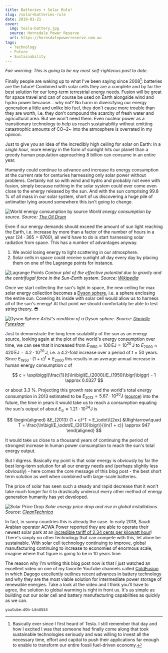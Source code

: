 ```yaml
---
title: Batteries + Solar Rule!
slug: /solar+batteries-rule
date: 2019-01-21
cover:
  img: tesla-battery.jpg
  source: Hornsdale Power Reserve
  url: https://hornsdalepowerreserve.com.au
tags:
  - Technology
  - Future
  - Sustainability
---
```


_Fair warning: This is going to be my most self-righteous post to date._

Finally people are waking up to what I've been saying since 2008[^1]: batteries are the future! Combined with solar cells they are a complete and by far the best solution for our long-term terrestrial energy needs. Fusion will be great for space travel and can of course be used on Earth alongside wind and hydro power because... why not? No harm in diversifying our energy generation a little and unlike bio fuel, they don't cause more trouble than they are worth, i.e. they don't compound the scarcity of fresh water and agricultural area. But we won't need them. Even nuclear power as a transitionary technology to help us reach sustainability without emitting catastrophic amounts of CO~2~ into the atmosphere is overrated in my opinion.

Just to give you an idea of the incredibly high ceiling for solar on Earth: In a _single hour_, more energy in the form of sunlight hits our planet than a greedy human population approaching 8 billion can consume in an entire year.

Humanity could continue to advance and increase its energy consumption at the current rate for centuries harnessing only solar power without problems. Certainly not so with wind and hydro and probably not even with fusion, simply because nothing in the solar system could ever come even close to the energy released by the sun. And with the sun comprising 99.8 % of all mass in our solar system, short of us discovering a huge pile of antimatter lying around somewhere this isn't going to change.

![World energy consumption by source](world-energy-consumption-by-source.png)
_World energy consumption by source. Source: [The Oil Drum](http://theoildrum.com/node/9023)_

Even if our energy demands should exceed the amount of sun light reaching the Earth, i.e. increase by more than a factor of the number of hours in a year ($24 \cdot 365 = 8760$), all we'd have to do is start harnessing solar radiation from space. This has a number of advantages anyway.

1. We avoid losing energy to light scattering in our atmosphere.
2. Solar cells in space could receive sunlight all day every day by placing them on one of the Lagrange points for instance.

![Lagrange Points](lagrange-points.png)
_Contour plot of the effective potential due to gravity and the centrifugal force in the Sun-Earth system. Source: [Wikipedia][1]_

Once we start collecting the sun's light in space, the new ceiling for max solar energy collection becomes a [Dyson sphere](https://en.wikipedia.org/wiki/Dyson_sphere), i.e. a sphere enclosing the entire sun. Covering its inside with solar cell would allow us to harness all of the sun's energy! At that point we should comfortably be able to test string theory. :sunglasses:

![Dyson Sphere](dyson-sphere.jpg)
_Artist's rendition of a Dyson sphere. Source: [Danielle Futeslaar](https://abc.net.au/news/2015-12-10/artists-representation-of-dyson-sphere-surrounding-star/7019336)_

Just to demonstrate the long term scalability of the sun as an energy source, looking again at the plot of the world's energy consumption over time, we can see that it increased from $E_{1950} \approx 100 \, \mathrm{E J} = 10^{20} \, \mathrm J$ to $E_{2000} \approx 420 \, \mathrm{EJ} = 4.2 \cdot 10^{20} \, \mathrm J$, i.e. a 4.2-fold increase over a period of $t = 50$ years. Since $E_{1950} \cdot (1 + c)^t = E_{2000}$ this results in an average annual increase in human energy consumption $c$ of

$$
c = \exp\biggl(\frac{1}{t}\ln\bigl(E_{2000}/E_{1950}\bigr)\biggr) - 1 \approx 0.0327
$$

or about 3.3 %. Projecting this growth rate and the world's total energy consumption in 2013 estimated to be $E_{2013} = 5.67 \cdot 10^{20} \mathrm J$ ([source](https://en.wikipedia.org/wiki/World_energy_consumption)) into the future, the time in years it would take us to reach a consumption equaling the sun's output of about $E_\odot \approx 1.21 \cdot 10^{34} \mathrm J$ is

$$
\begin{aligned}
  &E_{2013} (1 + c)^T = E_\odot\\[2ex]
  &\Rightarrow\quad
  T = \frac{\ln\bigl(E_\odot/E_{2013}\bigr)}{\ln(1 + c)} \approx 947
\end{aligned}
$$

It would take us close to a thousand years of continuing the period of strongest increase in human power consumption to reach the sun's total energy output.

But I digress. Basically my point is that solar energy is obviously by far the best long-term solution for all our energy needs and (perhaps slightly less obviously) - here comes the core message of this blog post - the best short term solution as well when combined with large-scale batteries.

The price of solar has seen such a steady and rapid decrease that it won't take much longer for it to drastically undercut every other method of energy generation humanity has yet developed.

![Solar Price Drop](solar-price-drop.jpg)
_Solar energy price drop and rise in global installations. Source: [CleanTechnica](https://cleantechnica.com/2018/02/11/solar-panel-prices-continue-falling-quicker-expected-cleantechnica-exclusive)_

In fact, in sunny countries this is already the case. In early 2018, Saudi Arabian operator ACWA Power reported they are able to operate their newest solar park at an [incredible tariff of 2.34 cents per kilowatt hour](https://cleantechnica.com/2018/02/06/acwa-power-develop-first-ever-utility-scale-renewable-project-saudi-arabia-record-breaking-tariff)! There's simply no other technology that can compete with this, let alone be sustainable. With solar cell technology continuing to improve, global manufacturing continuing to increase to economies of enormous scale, imagine where that figure is going to be in 10 years time.

The reason why I'm writing this blog post now is that I just watched an excellent video on one of my favorite YouTube channels called [ColdFusion](https://youtube.com/channel/UC4QZ_LsYcvcq7qOsOhpAX4A) in which Dagogo excellently outlines recent advances in battery technology and why they are the most viable solution for intermediate power storage of renewable energies. Take a look at the video and I think you'll have to agree, the solution to global warming is right in front us. It's as simple as building out our solar cell and battery manufacturing capabilities as quickly as we can.

`youtube:dOn-L6nUS54`

[1]: https://en.wikipedia.org/wiki/lagrangian_point

[^1]: Basically ever since I first heard of Tesla. I still remember that day and how I excited I was that someone had finally come along that took sustainable technologies seriously and was willing to invest all the necessary time, effort and capital to push their applications far enough to enable to transform our entire fossil fuel-driven economy.
